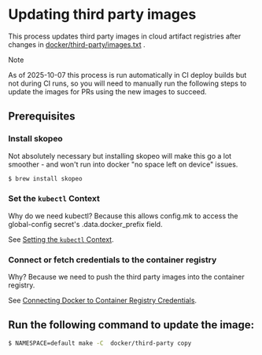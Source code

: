 # Updating third party images

This process updates third party images in cloud artifact registries after changes in [docker/third-party/images.txt](../../docker/third-party/images.txt) .

>[!NOTE]
> As of 2025-10-07 this process is run automatically in CI deploy builds but not during CI runs, so you will need to manually run the following steps to update the images for PRs using the new images to succeed.

## Prerequisites

### Install skopeo

Not absolutely necessary but installing skopeo will make this go a lot smoother - and won't run into docker
"no space left on device" issues.

```bash
$ brew install skopeo
```

### Set the `kubectl` Context

Why do we need kubectl? Because this allows config.mk to access the global-config secret's .data.docker_prefix field. 

See [Setting the `kubectl` Context](setting_the_kubectl_context.md).

### Connect or fetch credentials to the container registry

Why? Because we need to push the third party images into the container registry.

See [Connecting Docker to Container Registry Credentials](connecting_docker_to_container_registry_creds.md).

 
## Run the following command to update the image:

```bash
$ NAMESPACE=default make -C  docker/third-party copy
```
